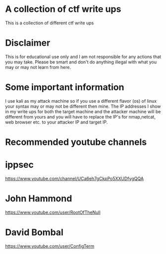 # A collection of ctf write ups

This is a collection of different ctf write ups


# Disclaimer

This is for educational use only and I am not responsible for any actions that you 
may take. Please be smart and don't do anything illegal with what you may or may not learn from here. 


# Some important information

I use kali as my attack machine so if you use a different flavor (os) of linux your syntax may or may not
be different then mine. The IP addresses I show in my write ups for both the target machine and the 
attacker machine will be different from yours and you will have to replace the IP's for nmap,netcat, web browser etc. 
to your attacker IP and target IP.

# Recommended youtube channels

# ippsec

https://www.youtube.com/channel/UCa6eh7gCkpPo5XXUDfygQQA


# John Hammond

https://www.youtube.com/user/RootOfTheNull


# David Bombal

https://www.youtube.com/user/ConfigTerm
